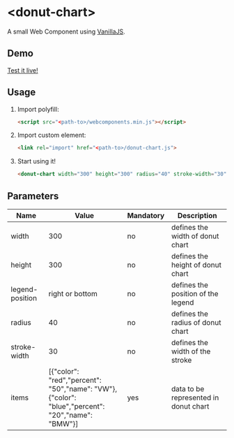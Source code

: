 # &lt;donut-chart&gt;

A small Web Component using [VanillaJS](http://vanilla-js.com/).

## Demo

[Test it live!](http://frontend-trends.github.io/donut-chart)

## Usage

1. Import polyfill:

    ```html
    <script src="<path-to>/webcomponents.min.js"></script>
    ```

2. Import custom element:

    ```html
    <link rel="import" href="<path-to>/donut-chart.js">
    ```

3. Start using it!

    ```html
    <donut-chart width="300" height="300" radius="40" stroke-width="30" items='...'></donut-chart>
    ```

## Parameters
| Name   |      Value      | Mandatory |  Description |
|----------|-------------|------|------|
| width |  300 | no | defines the width of donut chart |
| height |    300   | no | defines the height of donut chart |
| legend-position | right or bottom | no | defines the position of the legend |
| radius | 40 | no | defines the radius of donut chart |
| stroke-width | 30 | no | defines the width of the stroke |
| items | [{"color": "red","percent": "50","name": "VW"},<br/>{"color": "blue","percent": "20","name": "BMW"}] | yes | data to be represented in donut chart |
    